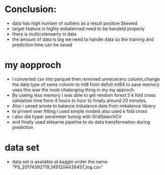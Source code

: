 # Conclusion:
- data has high number of outliers as a result positive  Skewed
- target feature is highly enbalenced need to be handeld properly 
- there is multicolenearty in data 
- the amount of data is big we need to handle data so the training and prediction time can be saved 


# my aopproch 
- I converted csv into parquet then removed unnececery column,change the data type of some column to int8 from defult int64 to save memory uses this was the most chalenging thing in my my approch.
- By useing less memory i was able to get rendom forest 5 k fold cross validation time from 4 hours to hour to finally around 20 minutes.  
- Also i uesed smote to  balance imbalance data from imbalance librery
- to privent over fitting i used simple models also used k fold cross 
- i also did hyper perameter tuning with GridSearchCV
- and finally used sklearne pipeline to do data transformation during prediction


# data set 
- data set is available at kaggle under the name "PS_20174392719_1491204439457_log.csv"
